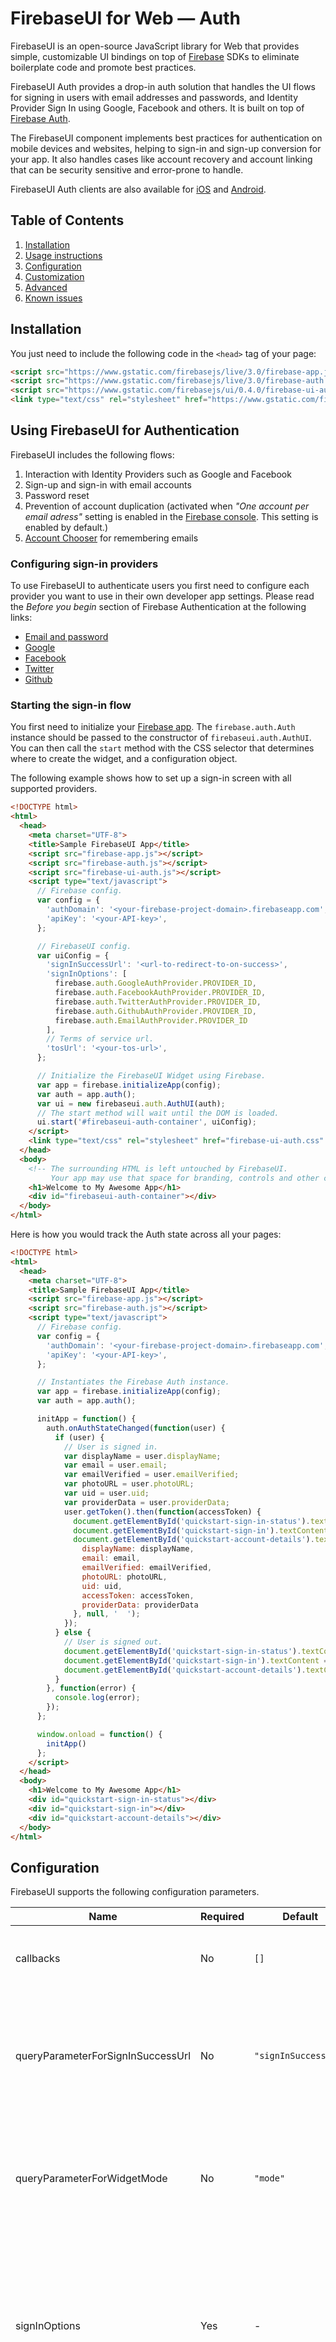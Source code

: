 # FirebaseUI for Web — Auth

FirebaseUI is an open-source JavaScript library for Web that provides simple, customizable UI
bindings on top of [Firebase](https://firebase.google.com) SDKs to eliminate boilerplate code and
promote best practices.

FirebaseUI Auth provides a drop-in auth solution that handles the UI flows for signing in users with
email addresses and passwords, and Identity Provider Sign In using Google, Facebook and others.
It is built on top of [Firebase Auth](https://firebase.google.com/docs/auth).

The FirebaseUI component implements best practices for authentication on mobile devices and
websites, helping to sign-in and sign-up conversion for your app. It also handles cases like account
recovery and account linking that can be security sensitive and error-prone to handle.

FirebaseUI Auth clients are also available for [iOS](https://github.com/firebase/firebaseui-ios) and
[Android](https://github.com/firebase/firebaseui-android).

## Table of Contents

1. [Installation](#installation)
2. [Usage instructions](#using-firebaseui-for-authentication)
3. [Configuration](#configuration)
4. [Customization](#customizing-firebaseui-for-authentication)
5. [Advanced](#advanced)
6. [Known issues](#known-issues)

## Installation

You just need to include the following code in the `<head>` tag of your page:

```html
<script src="https://www.gstatic.com/firebasejs/live/3.0/firebase-app.js"></script>
<script src="https://www.gstatic.com/firebasejs/live/3.0/firebase-auth.js"></script>
<script src="https://www.gstatic.com/firebasejs/ui/0.4.0/firebase-ui-auth.js"></script>
<link type="text/css" rel="stylesheet" href="https://www.gstatic.com/firebasejs/ui/0.4.0/firebase-ui-auth.css" />
```

## Using FirebaseUI for Authentication

FirebaseUI includes the following flows:

1. Interaction with Identity Providers such as Google and Facebook
2. Sign-up and sign-in with email accounts
3. Password reset
4. Prevention of account duplication (activated when *"One account per email adress"* setting is
enabled in the [Firebase console](https://console.firebase.google.com). This setting is enabled by
default.)
5. [Account Chooser](https://www.accountchooser.com/learnmore.html?lang=en) for remembering emails

### Configuring sign-in providers

To use FirebaseUI to authenticate users you first need to configure each provider you want to use in
their own developer app settings. Please read the *Before you begin* section of Firebase
Authentication at the following links:

- [Email and password](https://firebase.google.com/docs/auth/web/password-auth#before_you_begin)
- [Google](https://firebase.google.com/docs/auth/web/google-signin#before_you_begin)
- [Facebook](https://firebase.google.com/docs/auth/web/facebook-login#before_you_begin)
- [Twitter](https://firebase.google.com/docs/auth/web/twitter-login#before_you_begin)
- [Github](https://firebase.google.com/docs/auth/web/github-auth#before_you_begin)

### Starting the sign-in flow

You first need to initialize your
[Firebase app](https://firebase.google.com/docs/web/setup#prerequisites). The `firebase.auth.Auth`
instance should be passed to the constructor of `firebaseui.auth.AuthUI`. You can then call the
`start` method with the CSS selector that determines where to create the widget, and a configuration
object.

The following example shows how to set up a sign-in screen with all supported providers.

```html
<!DOCTYPE html>
<html>
  <head>
    <meta charset="UTF-8">
    <title>Sample FirebaseUI App</title>
    <script src="firebase-app.js"></script>
    <script src="firebase-auth.js"></script>
    <script src="firebase-ui-auth.js"></script>
    <script type="text/javascript">
      // Firebase config.
      var config = {
        'authDomain': '<your-firebase-project-domain>.firebaseapp.com',
        'apiKey': '<your-API-key>',
      };

      // FirebaseUI config.
      var uiConfig = {
        'signInSuccessUrl': '<url-to-redirect-to-on-success>',
        'signInOptions': [
          firebase.auth.GoogleAuthProvider.PROVIDER_ID,
          firebase.auth.FacebookAuthProvider.PROVIDER_ID,
          firebase.auth.TwitterAuthProvider.PROVIDER_ID,
          firebase.auth.GithubAuthProvider.PROVIDER_ID,
          firebase.auth.EmailAuthProvider.PROVIDER_ID
        ],
        // Terms of service url.
        'tosUrl': '<your-tos-url>',
      };

      // Initialize the FirebaseUI Widget using Firebase.
      var app = firebase.initializeApp(config);
      var auth = app.auth();
      var ui = new firebaseui.auth.AuthUI(auth);
      // The start method will wait until the DOM is loaded.
      ui.start('#firebaseui-auth-container', uiConfig);
    </script>
    <link type="text/css" rel="stylesheet" href="firebase-ui-auth.css" />
  </head>
  <body>
    <!-- The surrounding HTML is left untouched by FirebaseUI.
         Your app may use that space for branding, controls and other customizations.-->
    <h1>Welcome to My Awesome App</h1>
    <div id="firebaseui-auth-container"></div>
  </body>
</html>
```

Here is how you would track the Auth state across all your pages:

```html
<!DOCTYPE html>
<html>
  <head>
    <meta charset="UTF-8">
    <title>Sample FirebaseUI App</title>
    <script src="firebase-app.js"></script>
    <script src="firebase-auth.js"></script>
    <script type="text/javascript">
      // Firebase config.
      var config = {
        'authDomain': '<your-firebase-project-domain>.firebaseapp.com',
        'apiKey': '<your-API-key>',
      };

      // Instantiates the Firebase Auth instance.
      var app = firebase.initializeApp(config);
      var auth = app.auth();

      initApp = function() {
        auth.onAuthStateChanged(function(user) {
          if (user) {
            // User is signed in.
            var displayName = user.displayName;
            var email = user.email;
            var emailVerified = user.emailVerified;
            var photoURL = user.photoURL;
            var uid = user.uid;
            var providerData = user.providerData;
            user.getToken().then(function(accessToken) {
              document.getElementById('quickstart-sign-in-status').textContent = 'Signed in';
              document.getElementById('quickstart-sign-in').textContent = 'Sign out';
              document.getElementById('quickstart-account-details').textContent = JSON.stringify({
                displayName: displayName,
                email: email,
                emailVerified: emailVerified,
                photoURL: photoURL,
                uid: uid,
                accessToken: accessToken,
                providerData: providerData
              }, null, '  ');
            });
          } else {
            // User is signed out.
            document.getElementById('quickstart-sign-in-status').textContent = 'Signed out';
            document.getElementById('quickstart-sign-in').textContent = 'Sign in';
            document.getElementById('quickstart-account-details').textContent = 'null';
          }
        }, function(error) {
          console.log(error);
        });
      };

      window.onload = function() {
        initApp()
      };
    </script>
  </head>
  <body>
    <h1>Welcome to My Awesome App</h1>
    <div id="quickstart-sign-in-status"></div>
    <div id="quickstart-sign-in"></div>
    <div id="quickstart-account-details"></div>
  </body>
</html>

```

## Configuration

FirebaseUI supports the following configuration parameters.

|Name                             |Required|Default             |Description                                                                                                                                                                               |
|---------------------------------|--------|--------------------|------------------------------------------------------------------------------------------------------------------------------------------------------------------------------------------|
|callbacks                        |No      |`[]`                |A list of developers [callbacks](#available-callbacks) after specific events.                                                                                                             |
|queryParameterForSignInSuccessUrl|No      |`"signInSuccessUrl"`|The redirect URL parameter name for the sign-in success URL. See [Overwriting the sign-in success URL](#overwriting-the-sign-in-success-url).                                             |
|queryParameterForWidgetMode      |No      |`"mode"`            |The redirect URL parameter name for the “mode” of the Widget. See [FirebaseUI widget modes](#firebaseui-widget-modes).                                                                    |
|signInOptions                    |Yes     |-                   |The list of [providers](#available-providers) enabled for signing into your app. The order you specify them will be the order they are displayed on the sign-in provider selection screen.|
|signInSuccessUrl                 |No      |-                   |The URL where to redirect the user after a successful sign-in. **Required** when the `signInSuccess` callback is not used or when it returns `true`.                                      |
|tosUrl                           |Yes     |-                   |The URL of the Terms of Service page.                                                                                                                                                     |

### Available providers

|Provider          |Value                                           |
|------------------|------------------------------------------------|
|Google            |`firebase.auth.GoogleAuthProvider.PROVIDER_ID`  |
|Facebook          |`firebase.auth.FacebookAuthProvider.PROVIDER_ID`|
|Twitter           |`firebase.auth.TwitterAuthProvider.PROVIDER_ID` |
|Github            |`firebase.auth.GithubAuthProvider.PROVIDER_ID`  |
|Email and password|`firebase.auth.EmailAuthProvider.PROVIDER_ID`   |

### Available callbacks

Currently only one callback is supported. Some will be added soon to monitor UI changes.

`signInSuccess(currentUser, credential, redirectUrl)`

**Parameters:**

|Name         |Type                          | Optional|Description                                                                                                                                                              |
|-------------|------------------------------|---------|-------------------------------------------------------------------------------------------------------------------------------------------------------------------------|
|`currentUser`|`firebase.User`               |No       |The logged in user.                                                                                                                                                      |
|`credential` |`firebase.auth.AuthCredential`|Yes      |he credential used to sign in the user.                                                                                                                                  |
|`redirectUrl`|`string`                      |Yes      |The URL where the user is redirected after the callback finishes. It will only be given if you [overwrite the sign-in success URL](#overwriting-the-sign-in-success-url).|

**Should return: `boolean`**

If the callback returns `true`, then the page is automatically redirected depending on the case:

- If no `signInSuccessUrl` parameter was given in the URL (See:
[Overwriting the sign-in success URL](#overwriting-the-sign-in-success-url)) then the default
`signInSuccessUrl` in config is used.
- If the value is provided in the URL, that value will be used instead of the static
`signInSuccessUrl` in config.

If the callback returns `false` or nothing, the page is not automatically redirected.


### Example with all parameters used

```html
<!DOCTYPE html>
<html>
  <head>
    <meta charset="UTF-8">
    <title>Sample FirebaseUI App</title>
    <script src="firebase-app.js"></script>
    <script src="firebase-auth.js"></script>
    <script src="firebase-ui-auth.js"></script>
    <script type="text/javascript">
      // Firebase config.
      var config = {
        'authDomain': '<your-firebase-project-domain>.firebaseapp.com',
        'apiKey': '<your-API-key>',
      };

      // FirebaseUI config.
      var uiConfig = {
        // Query parameter name for mode.
        'queryParameterForWidgetMode': 'mode',
        // Query parameter name for sign in success url.
        'queryParameterForSignInSuccessUrl': 'signInSuccessUrl',
        'signInSuccessUrl': '<url-to-redirect-to-on-success>',
        'signInOptions': [
          firebase.auth.GoogleAuthProvider.PROVIDER_ID,
          firebase.auth.FacebookAuthProvider.PROVIDER_ID,
          firebase.auth.TwitterAuthProvider.PROVIDER_ID,
          firebase.auth.EmailAuthProvider.PROVIDER_ID
        ],
        // Terms of service url.
        'tosUrl': '<your-tos-url>',
        'callbacks': {
          'signInSuccess': function(currentUser, credential, redirectUrl) {
            // Do something.
            // Return type determines whether we continue the redirect automatically
            // or whether we leave that to developer to handle.
            return true;
          }
        }
      };

      // Initialize the FirebaseUI Widget using Firebase.
      var app = firebase.initializeApp(config);
      var auth = app.auth();
      var ui = new firebaseui.auth.AuthUI(auth);
      // The start method will wait until the DOM is loaded.
      ui.start('#firebaseui-auth-container', uiConfig);
    </script>
    <link type="text/css" rel="stylesheet" href="firebase-ui-auth.css" />
  </head>
  <body>
    <!-- The surrounding HTML is left untouched by FirebaseUI.
         Your app may use that space for branding, controls and other customizations.-->
    <h1>Welcome to My Awesome App</h1>
    <div id="firebaseui-auth-container"></div>
  </body>
</html>
```

## Customizing FirebaseUI for authentication

Currently, FirebaseUI does not offer customization out of the box. However, the HTML around the
widget is not affected by it so you can display everything you want around the widget container.

## Advanced

### FirebaseUI widget modes

Upon initilization, FirebaseUI will look for the `mode` parameter in the URL. Depending on the value
of this parameter, it will trigger a specific mode. When no `mode` parameter is found, it will
default to the sign-in mode.

You can change the name of this parameter with the `queryParameterForWidgetMode` configuration
parameter.

|Query parameter value|Description |
|---------------------|------------|
|`?mode=select`       |Sign-in mode|

**Example:**

    https://<url-of-the-widget>?mode=select

### Overwriting the sign-in success URL

You can pass a query parameter to the widget's URL that will overwrite the URL the user is
redirected to after a successful sign-in. If you do so, you must set the configuration
`signInSuccessUrl` value (even if it will be overwritten). When passing the redirect URL this way,
the `signInSuccess` callback will receive the value as the `redirectUrl` argument.

You **must include the mode explicitly** in the URL when using the `signInSuccessUrl` parameter,
otherwise FirebaseUI will directly redirect to the URL specified.

You can change the name of this parameter with the `queryParameterForSignInSuccessUrl` configuration
parameter.

**Example:**

`https://<url-of-the-widget>?mode=select&signInSuccessUrl=signedIn.html` will redirect the user to
`https://<url-of-the-widget>/signedIn.html` after a successful sign-in flow.

## Known issues

### Firebase Auth does not work in Safari private browsing

When a user has enabled the private browsing mode in Safari, the web storage is disabled. This
currently results in an error being thrown upon Firebase Auth initialization. Therefore, when
following the snippets above, FirebaseUI will never get initialized and no UI will be displayed.
